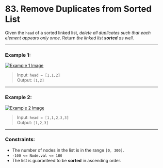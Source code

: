 # 83. Remove Duplicates from Sorted List

Given the `head` of a sorted linked list, _delete all duplicates such that each element appears only once_. Return _the linked list **sorted** as well_.

---

### Example 1:

[![Example 1 Image](https://assets.leetcode.com/uploads/2021/01/04/list1.jpg)]()

> Input: `head = [1,1,2]`  
> Output: `[1,2]`

---

### Example 2:

[![Example 2 Image](https://assets.leetcode.com/uploads/2021/01/04/list2.jpg)]()

> Input: `head = [1,1,2,3,3]`  
> Output: `[1,2,3]`

---

### Constraints:

- The number of nodes in the list is in the range `[0, 300]`.
- `-100 <= Node.val <= 100`
- The list is guaranteed to be **sorted** in ascending order.
